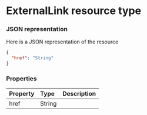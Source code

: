 # ExternalLink resource type



### JSON representation

Here is a JSON representation of the resource

```json
{
  "href": "String"
}

```
### Properties
| Property	   | Type	|Description|
|:---------------|:--------|:----------|
|href|String||

<!-- uuid: c232dc14-8af8-49fc-9394-70dfac6e7fc6
2015-10-12 23:19:39 UTC -->